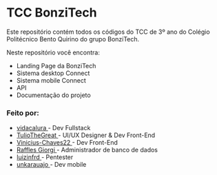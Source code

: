 # TCC BonziTech

Este repositório contém todos os códigos do TCC de 3º ano do Colégio Politécnico
Bento Quirino do grupo BonziTech. 

Neste repositório você encontra:
* Landing Page da BonziTech 
* Sistema desktop Connect
* Sistema mobile Connect
* API
* Documentação do projeto


### Feito por:

* <a href="https://github.com/vidacalura"> vidacalura </a> - Dev Fullstack
* <a href="https://github.com/TulioTheGreat"> TulioTheGreat </a> - UI/UX Designer & Dev Front-End
* <a href="https://github.com/Vinicius-Chaves22"> Vinicius-Chaves22 </a> - Dev Front-End
* <a href="https://github.com/rafaelnator"> Raffles Giorgi </a> - Administrador de banco de dados 
* <a href="https://github.com/luizinfrd"> luizinfrd </a> - Pentester
* <a href="https://github.com/unknowuser6969"> unkarauajo </a> - Dev mobile 
